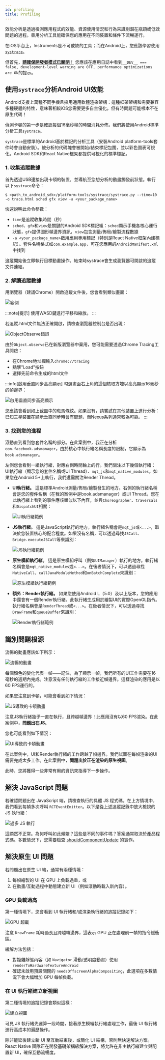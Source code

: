 ```yaml
---
id: profiling
title: Profiling
---
```


效能分析是透過檢測應用程式的效能、資源使用情況和行為來識別潛在瓶頸或低效問題的過程。善用分析工具能確保您的應用在不同裝置和條件下流暢運行。

在iOS平台上，Instruments是不可或缺的工具；而在Android上，您應該學習使用[`systrace`](profiling.md#profiling-android-ui-performance-with-systrace)。

但首先，[**請確保開發者模式已關閉！**](performance.md#running-in-development-mode-devtrue) 您應該在應用日誌中看到`__DEV__ === false, development-level warning are OFF, performance optimizations are ON`的提示。

## 使用`systrace`分析Android UI效能

Android支援上萬種不同手機且採用通用軟體渲染架構：這種框架架構和需要兼容多種硬體的特性，意味著相較iOS您需要更多自主優化。但有時問題可能根本不在原生代碼！

偵測卡頓的第一步是確認每個16毫秒幀的時間消耗分佈。我們將使用Android標準分析工具`systrace`。

`systrace`是標準的Android基於標記的分析工具（安裝Android platform-tools套件時會自動安裝）。被分析的代碼塊會被開始/結束標記包圍，並以彩色圖表可視化。Android SDK和React Native框架都提供可視化的標準標記。

### 1. 收集追蹤數據

首先透過USB連接出現卡頓的裝置，並導航至您想分析的動畫觸發前狀態。執行以下`systrace`命令：

```shell
$ <path_to_android_sdk>/platform-tools/systrace/systrace.py --time=10 -o trace.html sched gfx view -a <your_package_name>
```

快速說明此命令參數：

- `time`是追蹤收集時間（秒）
- `sched`、`gfx`和`view`是關鍵的Android SDK標記組：`sched`顯示手機各核心運行狀態，`gfx`提供圖形幀邊界資訊，`view`包含測量/佈局/繪製流程數據
- `-a <your_package_name>`啟用應用專用標記（特別是React Native框架內建標記）。套件名稱格式如`com.example.app`，可在您應用的`AndroidManifest.xml`中找到

追蹤開始後立即執行目標動畫操作。結束時systrace會生成瀏覽器可開啟的追蹤文件連結。

### 2. 解讀追蹤數據

用瀏覽器（建議Chrome）開啟追蹤文件後，您會看到類似畫面：

![範例](/docs/assets/SystraceExample.png)

:::note[提示]
使用WASD鍵進行平移和縮放。
:::

若追蹤.html文件無法正確開啟，請檢查瀏覽器控制台是否出現：

![ObjectObserve錯誤](/docs/assets/ObjectObserveError.png)

由於`Object.observe`已在新版瀏覽器中棄用，您可能需要透過Chrome Tracing工具開啟：

- 在Chrome地址欄輸入`chrome://tracing`
- 點擊"Load"按鈕
- 選擇先前命令生成的html文件

:::info[啟用垂直同步高亮顯示]
勾選畫面右上角的這個核取方塊以高亮顯示16毫秒的幀邊界：

![啟用垂直同步高亮顯示](/docs/assets/SystraceHighlightVSync.png)

您應該會看到如上截圖中的斑馬條紋。如果沒有，請嘗試在其他裝置上進行分析：已知三星裝置在顯示垂直同步時會有問題，而Nexus系列通常較為可靠。
:::

### 3. 找到您的進程

滾動直到看到您套件名稱的部分。在此案例中，我正在分析`com.facebook.adsmanager`，由於核心中執行緒名稱長度的限制，它顯示為`book.adsmanager`。

左側您會看到一組執行緒，對應右側時間軸上的行。我們關注以下幾個執行緒：UI執行緒（顯示您的套件名稱或UI Thread）、`mqt_js`和`mqt_native_modules`。如果您在Android 5+上執行，我們還需關注Render Thread。

- **UI執行緒。** 這是標準Android測量/佈局/繪製發生的地方。右側的執行緒名稱會是您的套件名稱（在我的案例中是book.adsmanager）或UI Thread。您在此執行緒上看到的事件應該類似以下內容，並與`Choreographer`、`traversals`和`DispatchUI`相關：

  ![UI執行緒範例](/docs/assets/SystraceUIThreadExample.png)

- **JS執行緒。** 這是JavaScript執行的地方。執行緒名稱會是`mqt_js`或`<...>`，取決於您裝置核心的配合程度。如果沒有名稱，可以透過尋找`JSCall`、`Bridge.executeJSCall`等來識別：

  ![JS執行緒範例](/docs/assets/SystraceJSThreadExample.png)

- **原生模組執行緒。** 這是原生模組呼叫（例如`UIManager`）執行的地方。執行緒名稱會是`mqt_native_modules`或`<...>`。在後者情況下，可以透過尋找`NativeCall`、`callJavaModuleMethod`和`onBatchComplete`來識別：

  ![原生模組執行緒範例](/docs/assets/SystraceNativeModulesThreadExample.png)

- **額外：Render執行緒。** 如果您使用Android L（5.0）及以上版本，您的應用中還會有一個Render執行緒。此執行緒生成用於繪製UI的實際OpenGL指令。執行緒名稱會是`RenderThread`或`<...>`。在後者情況下，可以透過尋找`DrawFrame`和`queueBuffer`來識別：

  ![Render執行緒範例](/docs/assets/SystraceRenderThreadExample.png)

## 識別問題根源

流暢的動畫應該如下所示：

![流暢的動畫](/docs/assets/SystraceWellBehaved.png)

每個顏色的變化代表一幀——記住，為了顯示一幀，我們所有的UI工作需要在16毫秒的週期內完成。注意沒有任何執行緒的工作接近幀邊界。這樣渲染的應用是以60 FPS運行的。

如果您注意到卡頓，可能會看到如下情況：

![JS導致的卡頓動畫](/docs/assets/SystraceBadJS.png)

注意JS執行緒幾乎一直在執行，且跨越幀邊界！此應用沒有以60 FPS渲染。在此案例中，**問題出在JS**。

您也可能看到如下情況：

![UI導致的卡頓動畫](/docs/assets/SystraceBadUI.png)

在此案例中，UI和Render執行緒的工作跨越了幀邊界。我們試圖在每幀渲染的UI需要完成太多工作。在此案例中，**問題出於正在渲染的原生視圖**。

此時，您將獲得一些非常有用的資訊來指導下一步操作。

## 解決 JavaScript 問題

若確認問題出在 JavaScript 端，請檢查執行的具體 JS 程式碼。在上方情境中，我們看到每幀多次呼叫 `RCTEventEmitter`。以下是從上述追蹤記錄中放大檢視的 JS 執行緒：

![過多 JS 執行](/docs/assets/SystraceBadJS2.png)

這顯然不正常。為何呼叫如此頻繁？這些是不同的事件嗎？答案通常取決於產品程式碼。多數情況下，您需要檢查 [shouldComponentUpdate](https://reactjs.org/docs/react-component.html#shouldcomponentupdate) 的實作。

## 解決原生 UI 問題

若問題出在原生 UI 端，通常有兩種情境：

1. 每幀繪製的 UI 在 GPU 上負載過重，或
2. 在動畫/互動過程中動態建立新 UI（例如滾動時載入新內容）。

### GPU 負載過高

第一種情境下，您會看到 UI 執行緒和/或渲染執行緒的追蹤記錄如下：

![GPU 超載](/docs/assets/SystraceBadUI.png)

注意 `DrawFrame` 耗時過長且跨越幀邊界，這表示 GPU 正在處理前一幀的指令緩衝區。

緩解方法包括：

- 對複雜靜態內容（如 `Navigator` 滑動/透明度動畫）使用 `renderToHardwareTextureAndroid`
- 確認未啟用預設關閉的 `needsOffscreenAlphaCompositing`，此選項在多數情況下會大幅增加 GPU 每幀負載。

### 在 UI 執行緒建立新視圖

第二種情境的追蹤記錄會類似這樣：

![建立視圖](/docs/assets/SystraceBadCreateUI.png)

可見 JS 執行緒先運算一段時間，接著原生模組執行緒處理工作，最後 UI 執行緒進行高成本的遍歷操作。

除非能延後建立新 UI 至互動結束後，或簡化 UI 結構，否則無快速解決方案。React Native 團隊正在開發基礎架構級解決方案，將允許在非主執行緒建立與配置新 UI，確保互動流暢度。